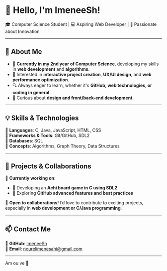 # 👋 Hello, I'm ImeneeSh!  

🎓 Computer Science Student | 💻 Aspiring Web Developer | 🚀 Passionate about Innovation  

---

## 🌱 About Me  

- 🎯 **Currently in my 2nd year of Computer Science**, developing my skills in **web development** and **algorithms**.  
- 📌 Interested in **interactive project creation**, **UX/UI design**, and **web performance optimization**.  
- 🔍 Always eager to learn, whether it's **GitHub, web technologies, or coding in general**.  
- 🎨 Curious about **design and front/back-end development**.  

---

## 💡 Skills & Technologies  

🔹 **Languages**: C, Java, JavaScript, HTML, CSS  
🔹 **Frameworks & Tools**: Git/GitHub, SDL2  
🔹 **Databases**: SQL  
🔹 **Concepts**: Algorithms, Graph Theory, Data Structures  

---

## 🚀 Projects & Collaborations  

🌟 **Currently working on:**  
- 🔹 Developing an **Achi board game in C using SDL2**  
- 🔹 Exploring **GitHub advanced features and best practices**  

📌 **Open to collaborations!** I’d love to contribute to exciting projects, especially in **web development or C/Java programming**.  

---

## 📫 Contact Me  

🔗 **GitHub**: [ImeneeSh](https://github.com/ImeneeSh)  
📧 **Email**: nourelimenesahi@gmail.com 

---

Am ou ve  🌷

